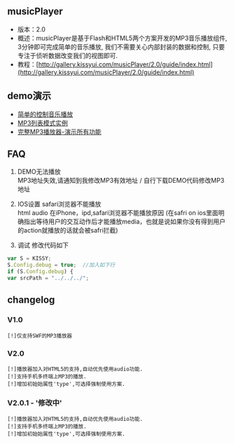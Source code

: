 ## musicPlayer

* 版本：2.0
* 概述：musicPlayer是基于Flash和HTML5两个方案开发的MP3音乐播放组件, 3分钟即可完成简单的音乐播放, 我们不需要关心内部封装的数据和控制, 只要专注于侦听数据改变我们的视图即可.
* 教程：[http://gallery.kissyui.com/musicPlayer/2.0/guide/index.html](http://gallery.kissyui.com/musicPlayer/2.0/guide/index.html)

## demo演示

* [简单的控制音乐播放](http://hansheng.demo.taobao.net/lab/musicplayer/2.0/demo1.html)
* [MP3列表模式实例](http://hansheng.demo.taobao.net/lab/musicplayer/2.0/demo2.html)
* [完整MP3播放器-演示所有功能](http://hansheng.demo.taobao.net/lab/musicplayer/2.0/demo3.html)

## FAQ
1. DEMO无法播放    
MP3地址失效,请通知到我修改MP3有效地址 / 自行下载DEMO代码修改MP3地址

2. IOS设置 safari浏览器不能播放    
html audio 在iPhone，ipd,safari浏览器不能播放原因
(在safri on ios里面明确指出等待用户的交互动作后才能播放media，也就是说如果你没有得到用户的action就播放的话就会被safri拦截)

3. 调试
修改代码如下
```javascript    
var S = KISSY;
S.Config.debug = true;  //加入如下行
if (S.Config.debug) {
var srcPath = "../../../";
```    

## changelog

### V1.0

    [!]仅支持SWF的MP3播放器

### V2.0

    [!]播放器加入对HTML5的支持,自动优先使用audio功能.
    [!]支持手机多终端上MP3的播放.
    [!]增加初始始属性'type',可选择强制使用方案.

### V2.0.1 - '修改中'

    [!]播放器加入对HTML5的支持,自动优先使用audio功能.
    [!]支持手机多终端上MP3的播放.
    [!]增加初始始属性'type',可选择强制使用方案.
